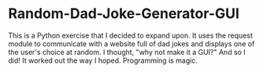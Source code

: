 # Random-Dad-Joke-Generator-GUI
This is a Python exercise that I decided to expand upon. It uses the request module to communicate with a website full of dad jokes and displays one of the user's choice at random. I thought, "why not make it a GUI?" And so I did! It worked out the way I hoped. Programming is magic.
